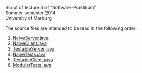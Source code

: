 Script of lecture 3 of "Software-Praktikum"  
Sommer semester 2014  
University of Marburg

The source files are intended to be read in the following order:

1. [NaiveServer.java](NaiveServer.java)
2. [NaiveClient.java](NaiveClient.java)
3. [TestableServer.java](TestableServer.java)
4. [NaiveTests.java](NaiveTests.java)
5. [TestableClient.java](TestableClient.java)
6. [ModularTests.java](ModularTests.java)
